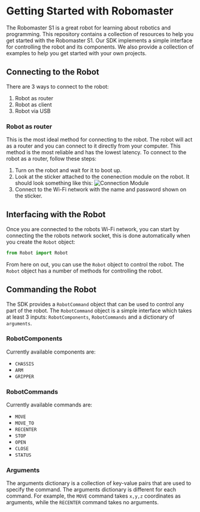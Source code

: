 # Getting Started with Robomaster

The Robomaster S1 is a great robot for learning about robotics and programming. This repository contains a collection of resources to help you get started with the Robomaster S1. Our SDK implements a simple interface for controlling the robot and its components. We also provide a collection of examples to help you get started with your own projects.

## Connecting to the Robot
There are 3 ways to connect to the robot:
1. Robot as router
2. Robot as client
3. Robot via USB

### Robot as router
This is the most ideal method for connecting to the robot. The robot will act as a router and you can connect to it directly from your computer. This method is the most reliable and has the lowest latency. To connect to the robot as a router, follow these steps:
1. Turn on the robot and wait for it to boot up.
2. Look at the sticker attached to the conenection module on the robot. It should look something like this:
![Connection Module](images/connection_module.jpg)
3. Connect to the Wi-Fi network with the name and password shown on the sticker.


## Interfacing with the Robot
Once you are connected to the robots Wi-Fi network, you can start by connecting the the robots network socket, this is done automatically when you create the `Robot` object:

```python
from Robot import Robot
```

From here on out, you can use the `Robot` object to control the robot. The `Robot` object has a number of methods for controlling the robot.



## Commanding the Robot
The SDK provides a `RobotCommand` object that can be used to control any part of the robot. The `RobotCommand` object is a simple interface which takes at least 3 inputs: `RobotComponents`, `RobotCommands` and a dictionary of `arguments`.

### RobotComponents
Currently available components are:
- `CHASSIS`
- `ARM`
- `GRIPPER`

### RobotCommands
Currently available commands are:
- `MOVE`
- `MOVE_TO`
- `RECENTER`
- `STOP`
- `OPEN`
- `CLOSE`
- `STATUS`


### Arguments
The arguments dictionary is a collection of key-value pairs that are used to specify the command. The arguments dictionary is different for each command. For example, the `MOVE` command takes `x,y,z` coordinates as arguments, while the `RECENTER` command takes no arguments.
